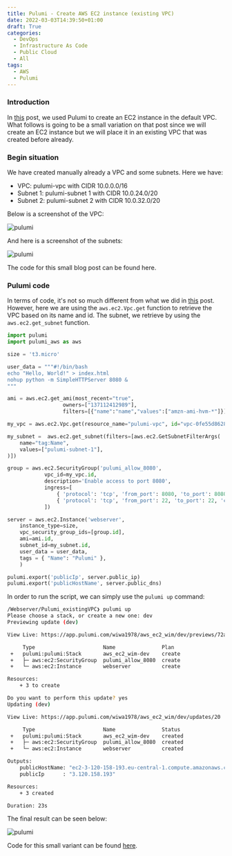 ```yaml
---
title: Pulumi - Create AWS EC2 instance (existing VPC)
date: 2022-03-03T14:39:50+01:00
draft: True
categories:
  - DevOps
  - Infrastructure As Code
  - Public Cloud
  - All
tags:
  - AWS
  - Pulumi
---
```


### Introduction

In [this](https://blog.wimwauters.com/devops/2021-04-28-pulumi_createec2_defaultvpc/) post, we used Pulumi to create an EC2 instance in the default VPC. What follows is going to be a small variation on that post since we will create an EC2 instance but we will place it in an existing VPC that was created before already.

### Begin situation

We have created manually already a VPC and some subnets. Here we have:

- VPC: pulumi-vpc with CIDR 10.0.0.0/16
- Subnet 1: pulumi-subnet 1 with CIDR 10.0.24.0/20
- Subnet 2: pulumi-subnet 2 with CIDR 10.0.32.0/20

Below is a screenshot of the VPC:

![pulumi](/images/2022-03-03-1.png)

And here is a screenshot of the subnets:

![pulumi](/images/2022-03-03-2.png)

The code for this small blog post can be found here.

### Pulumi code

In terms of code, it's not so much different from what we did in [this](https://blog.wimwauters.com/devops/2021-04-28-pulumi_createec2_defaultvpc/) post. However, here we are using the `aws.ec2.Vpc.get` function to retrieve the VPC based on its name and id. The subnet, we retrieve by using the `aws.ec2.get_subnet` function.

```python
import pulumi
import pulumi_aws as aws

size = 't3.micro'

user_data = """#!/bin/bash
echo "Hello, World!" > index.html
nohup python -m SimpleHTTPServer 8080 &
"""

ami = aws.ec2.get_ami(most_recent="true",
                  owners=["137112412989"],
                  filters=[{"name":"name","values":["amzn-ami-hvm-*"]}])

my_vpc = aws.ec2.Vpc.get(resource_name="pulumi-vpc", id="vpc-0fe55d86283f0705c")

my_subnet =  aws.ec2.get_subnet(filters=[aws.ec2.GetSubnetFilterArgs(
    name="tag:Name",
    values=["pulumi-subnet-1"],
)])

group = aws.ec2.SecurityGroup('pulumi_allow_8080',
            vpc_id=my_vpc.id,
            description='Enable access to port 8080',
            ingress=[
                { 'protocol': 'tcp', 'from_port': 8080, 'to_port': 8080, 'cidr_blocks': ['0.0.0.0/0'] },
                { 'protocol': 'tcp', 'from_port': 22, 'to_port': 22, 'cidr_blocks': ['0.0.0.0/0'] }
            ])

server = aws.ec2.Instance('webserver',
    instance_type=size,
    vpc_security_group_ids=[group.id],
    ami=ami.id,
    subnet_id=my_subnet.id,
    user_data = user_data,
    tags = { "Name": "Pulumi" },
    )

pulumi.export('publicIp', server.public_ip)
pulumi.export('publicHostName', server.public_dns)
```

In order to run the script, we can simply use the `pulumi up` command:

```bash
/Webserver/Pulumi_existingVPC❯ pulumi up
Please choose a stack, or create a new one: dev
Previewing update (dev)

View Live: https://app.pulumi.com/wiwa1978/aws_ec2_wim/dev/previews/72afd6c3-ba80-44dd-bdc0-05d895d45a28

     Type                      Name               Plan
 +   pulumi:pulumi:Stack       aws_ec2_wim-dev    create
 +   ├─ aws:ec2:SecurityGroup  pulumi_allow_8080  create
 +   └─ aws:ec2:Instance       webserver          create

Resources:
    + 3 to create

Do you want to perform this update? yes
Updating (dev)

View Live: https://app.pulumi.com/wiwa1978/aws_ec2_wim/dev/updates/20

     Type                      Name               Status
 +   pulumi:pulumi:Stack       aws_ec2_wim-dev    created
 +   ├─ aws:ec2:SecurityGroup  pulumi_allow_8080  created
 +   └─ aws:ec2:Instance       webserver          created

Outputs:
    publicHostName: "ec2-3-120-158-193.eu-central-1.compute.amazonaws.com"
    publicIp      : "3.120.158.193"

Resources:
    + 3 created

Duration: 23s
```

The final result can be seen below:

![pulumi](/images/2022-03-03-3.png)

Code for this small variant can be found [here](https://github.com/wiwa1978/blog-hugo-netlify-code/tree/main/InfraAsCode/Webserver/Pulumi_existingVPC).
